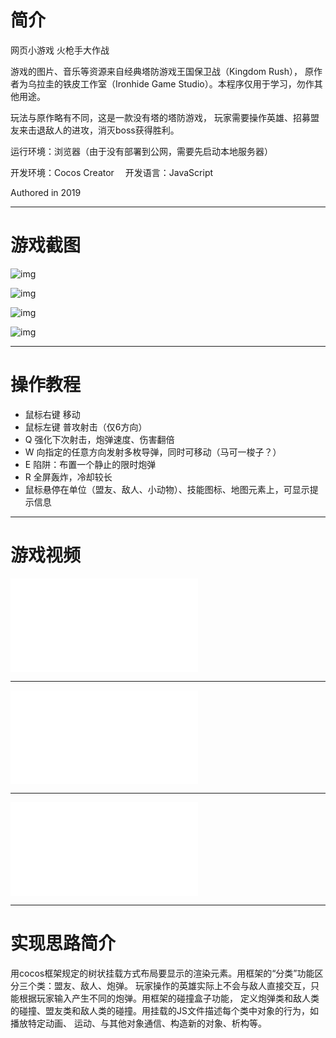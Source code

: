 # 简介
网页小游戏 火枪手大作战

游戏的图片、音乐等资源来自经典塔防游戏王国保卫战（Kingdom Rush）， 原作者为乌拉圭的铁皮工作室（Ironhide Game Studio）。本程序仅用于学习，勿作其他用途。

玩法与原作略有不同，这是一款没有塔的塔防游戏， 玩家需要操作英雄、招募盟友来击退敌人的进攻，消灭boss获得胜利。

运行环境：浏览器（由于没有部署到公网，需要先启动本地服务器）

开发环境：Cocos Creator  开发语言：JavaScript

Authored in 2019

***

# 游戏截图
![img](https://github.com/lichengchen/cocos_demo/blob/main/pics/p1.png?raw=true)

![img](https://github.com/lichengchen/cocos_demo/blob/main/pics/p2.png?raw=true)

![img](https://github.com/lichengchen/cocos_demo/blob/main/pics/p4.png?raw=true)

![img](https://github.com/lichengchen/cocos_demo/blob/main/pics/p5.png?raw=true)

***

# 操作教程
- 鼠标右键  移动
- 鼠标左键  普攻射击（仅6方向）
- Q 强化下次射击，炮弹速度、伤害翻倍
- W 向指定的任意方向发射多枚导弹，同时可移动（马可一梭子？）
- E 陷阱：布置一个静止的限时炮弹
- R 全屏轰炸，冷却较长
- 鼠标悬停在单位（盟友、敌人、小动物）、技能图标、地图元素上，可显示提示信息

***

# 游戏视频

<iframe src="//player.bilibili.com/player.html?aid=84543138&bvid=BV1b7411e7JA&cid=144598773&page=16" scrolling="no" border="0" frameborder="no" framespacing="0" allowfullscreen="true"> </iframe>

***

<iframe src="//player.bilibili.com/player.html?aid=84543138&bvid=BV1b7411e7JA&cid=144598784&page=17" scrolling="no" border="0" frameborder="no" framespacing="0" allowfullscreen="true"> </iframe>

***

<iframe src="//player.bilibili.com/player.html?aid=84543138&bvid=BV1b7411e7JA&cid=144598812&page=18" scrolling="no" border="0" frameborder="no" framespacing="0" allowfullscreen="true"> </iframe>


***

# 实现思路简介
用cocos框架规定的树状挂载方式布局要显示的渲染元素。用框架的“分类”功能区分三个类：盟友、敌人、炮弹。 玩家操作的英雄实际上不会与敌人直接交互，只能根据玩家输入产生不同的炮弹。用框架的碰撞盒子功能， 定义炮弹类和敌人类的碰撞、盟友类和敌人类的碰撞。用挂载的JS文件描述每个类中对象的行为，如播放特定动画、 运动、与其他对象通信、构造新的对象、析构等。
